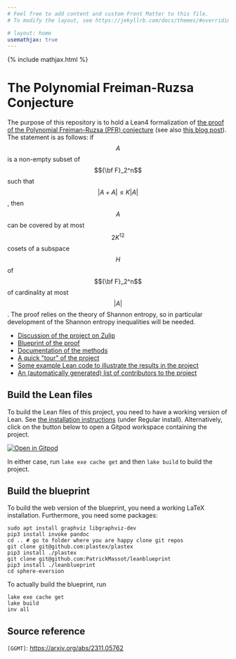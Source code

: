 ```yaml
---
# Feel free to add content and custom Front Matter to this file.
# To modify the layout, see https://jekyllrb.com/docs/themes/#overriding-theme-defaults

# layout: home
usemathjax: true
---
```


{% include mathjax.html %}

# The Polynomial Freiman-Ruzsa Conjecture

The purpose of this repository is to hold a Lean4 formalization of [the proof of the Polynomial Freiman-Ruzsa (PFR) conjecture](https://arxiv.org/abs/2311.05762) (see also [this blog post](https://terrytao.wordpress.com/2023/11/13/on-a-conjecture-of-marton)).  The statement is as follows: if $$A$$ is a non-empty subset of $${\bf F}_2^n$$ such that $$\vert A+A\vert \leq K\vert A\vert$$, then $$A$$ can be covered by at most $$2K^{12}$$ cosets of a subspace $$H$$ of $${\bf F}_2^n$$ of cardinality at most $$\vert A\vert$$.  The proof relies on the theory of Shannon entropy, so in particular development of the Shannon entropy inequalities will be needed.

* [Discussion of the project on Zulip](https://leanprover.zulipchat.com/#narrow/stream/412902-Polynomial-Freiman-Ruzsa-conjecture)
* [Blueprint of the proof](https://teorth.github.io/pfr/blueprint)
* [Documentation of the methods](https://teorth.github.io/pfr/docs)
* [A quick "tour" of the project](https://terrytao.wordpress.com/2023/11/18/formalizing-the-proof-of-pfr-in-lean4-using-blueprint-a-short-tour)
* [Some example Lean code to illustrate the results in the project](https://github.com/teorth/pfr/blob/master/examples.lean)
* [An (automatically generated) list of contributors to the project](https://github.com/teorth/pfr/graphs/contributors)

## Build the Lean files

To build the Lean files of this project, you need to have a working version of Lean.
See [the installation instructions](https://leanprover-community.github.io/get_started.html) (under Regular install).
Alternatively, click on the button below to open a Gitpod workspace containing the project.

[![Open in Gitpod](https://gitpod.io/button/open-in-gitpod.svg)](https://github.com/teorth/pfr)

In either case, run `lake exe cache get` and then `lake build` to build the project.

## Build the blueprint

To build the web version of the blueprint, you need a working LaTeX installation.
Furthermore, you need some packages:
```
sudo apt install graphviz libgraphviz-dev
pip3 install invoke pandoc
cd .. # go to folder where you are happy clone git repos
git clone git@github.com:plastex/plastex
pip3 install ./plastex
git clone git@github.com:PatrickMassot/leanblueprint
pip3 install ./leanblueprint
cd sphere-eversion
```

To actually build the blueprint, run
```
lake exe cache get
lake build
inv all
```

## Source reference

`[GGMT]`: <https://arxiv.org/abs/2311.05762>

[GGMT]: https://arxiv.org/abs/2311.05762
